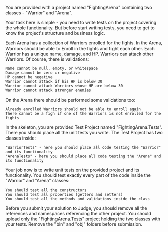 You are provided with a project named "FightingArena" containing two classes - "Warrior" and "Arena". 

Your task here is simple - you need to write tests on the project covering the whole functionality. But before start writing tests, you need to get to know the project's structure and business logic.

Each Arena has a collection of Warriors enrolled for the fights. In the Arena, Warriors should be able to Enroll in the fights and fight each other. Each Warrior has a unique name, damage, and HP. Warriors can attack other Warriors. Of course, there is validations:

	Name cannot be null, empty, or whitespace
	Damage cannot be zero or negative
	HP cannot be negative
	Warrior cannot attack if his HP is below 30
	Warrior cannot attack Warriors whose HP are below 30
	Warrior cannot attack stronger enemies

On the Arena there should be performed some validations too:

	Already enrolled Warriors should not be able to enroll again
	There cannot be a figh if one of the Warriors is not enrolled for the fights

In the skeleton, you are provided Test Project named "FightingArena.Tests". There you should place all the unit tests you write. The Test Project has two classes inside:

	"WarriorTests" - here you should place all code testing the "Warrior" and its functionality
	"ArenaTests" - here you should place all code testing the "Arena" and its functionality

Your job now is to write unit tests on the provided project and its functionality. You should test exactly every part of the code inside the "Warrior" and "Arena" classes:

	You should test all the constructors
	You should test all properties (getters and setters)
	You should test all the methods and validations inside the class

Before you submit your solution to Judge, you should remove all the references and namespaces referencing the other project. You should upload only the "FightingArena.Tests" project holding the two classes with your tests. Remove the "bin" and "obj" folders before submission.

